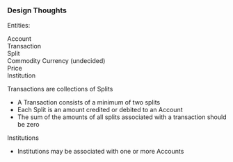 ### Design Thoughts


Entities:

Account  
Transaction  
Split  
Commodity 
Currency (undecided)  
Price  
Institution

Transactions are collections of Splits  
- A Transaction consists of a minimum of two splits  
- Each Split is an amount credited or debited to an Account  
- The sum of the amounts of all splits associated with a transaction should be zero  

Institutions
- Institutions may be associated with one or more Accounts
